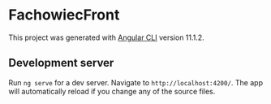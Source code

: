 # FachowiecFront

This project was generated with [Angular CLI](https://github.com/angular/angular-cli) version 11.1.2.


## Development server

Run `ng serve` for a dev server. Navigate to `http://localhost:4200/`. The app will automatically reload if you change any of the source files.
